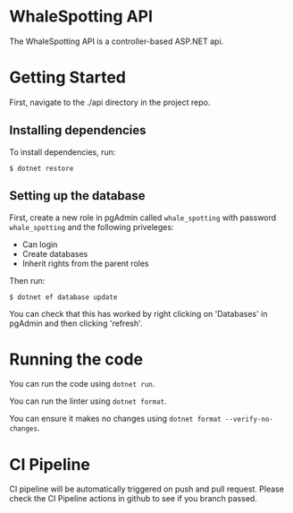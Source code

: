 # WhaleSpotting API
The WhaleSpotting API is a controller-based ASP.NET api.
# Getting Started
First, navigate to the ./api directory in the project repo.
## Installing dependencies
To install dependencies, run:
```
$ dotnet restore
```
## Setting up the database
First, create a new role in pgAdmin called `whale_spotting` with password `whale_spotting` and the following priveleges:
- Can login
- Create databases
- Inherit rights from the parent roles

Then run:
```
$ dotnet ef database update
```

You can check that this has worked by right clicking on 'Databases' in pgAdmin and then clicking 'refresh'.

# Running the code
You can run the code using `dotnet run`.

You can run the linter using `dotnet format`.

You can ensure it makes no changes using `dotnet format --verify-no-changes`.

# CI Pipeline
CI pipeline will be automatically triggered on push and pull request. Please check the CI Pipeline actions in github to see if you branch passed.